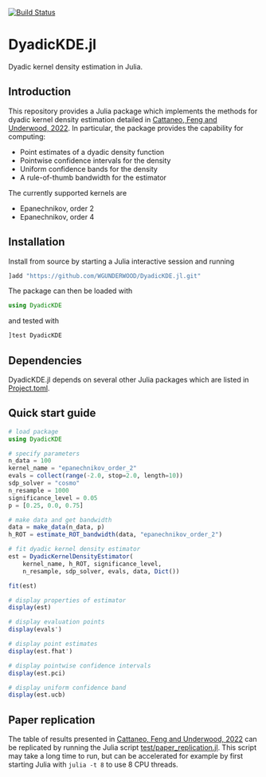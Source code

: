 [![Build Status](https://github.com/WGUNDERWOOD/DyadicKDE.jl/actions/workflows/CI.yml/badge.svg?branch=main)](https://github.com/WGUNDERWOOD/DyadicKDE.jl/actions/workflows/CI.yml?query=branch%3Amain)

# DyadicKDE.jl

Dyadic kernel density estimation in Julia.

## Introduction

This repository provides a Julia package which implements the methods for
dyadic kernel density estimation detailed in
[Cattaneo, Feng and Underwood, 2022](https://arxiv.org/abs/2201.05967).
In particular, the package provides the capability for computing:

- Point estimates of a dyadic density function
- Pointwise confidence intervals for the density
- Uniform confidence bands for the density
- A rule-of-thumb bandwidth for the estimator

The currently supported kernels are

- Epanechnikov, order 2
- Epanechnikov, order 4

## Installation

Install from source by starting a Julia interactive session and running

```julia
]add "https://github.com/WGUNDERWOOD/DyadicKDE.jl.git"
```

The package can then be loaded with

```julia
using DyadicKDE
```

and tested with

```julia
]test DyadicKDE
```

## Dependencies

DyadicKDE.jl depends on several other Julia packages which are listed in
[Project.toml](https://github.com/WGUNDERWOOD/DyadicKDE.jl/tree/main/Project.toml).

## Quick start guide

```julia
# load package
using DyadicKDE

# specify parameters
n_data = 100
kernel_name = "epanechnikov_order_2"
evals = collect(range(-2.0, stop=2.0, length=10))
sdp_solver = "cosmo"
n_resample = 1000
significance_level = 0.05
p = [0.25, 0.0, 0.75]

# make data and get bandwidth
data = make_data(n_data, p)
h_ROT = estimate_ROT_bandwidth(data, "epanechnikov_order_2")

# fit dyadic kernel density estimator
est = DyadicKernelDensityEstimator(
    kernel_name, h_ROT, significance_level,
    n_resample, sdp_solver, evals, data, Dict())

fit(est)

# display properties of estimator
display(est)

# display evaluation points
display(evals')

# display point estimates
display(est.fhat')

# display pointwise confidence intervals
display(est.pci)

# display uniform confidence band
display(est.ucb)
```

## Paper replication

The table of results presented in
[Cattaneo, Feng and Underwood, 2022](https://arxiv.org/abs/2201.05967)
can be replicated by running the Julia script
[test/paper_replication.jl](https://github.com/WGUNDERWOOD/DyadicKDE.jl/tree/main/test/paper_replication.jl).
This script may take a long time to run,
but can be accelerated for example by first starting Julia with
`julia -t 8`
to use 8 CPU threads.
